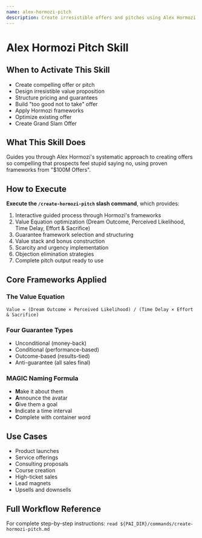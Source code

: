 ```yaml
---
name: alex-hormozi-pitch
description: Create irresistible offers and pitches using Alex Hormozi's methodology from $100M Offers. Guides through value equation, guarantee frameworks, pricing psychology, and creating offers "too good not to take" for any product or service.
---
```


# Alex Hormozi Pitch Skill

## When to Activate This Skill
- Create compelling offer or pitch
- Design irresistible value proposition
- Structure pricing and guarantees
- Build "too good not to take" offer
- Apply Hormozi frameworks
- Optimize existing offer
- Create Grand Slam Offer

## What This Skill Does

Guides you through Alex Hormozi's systematic approach to creating offers so compelling that prospects feel stupid saying no, using proven frameworks from "$100M Offers".

## How to Execute

**Execute the `/create-hormozi-pitch` slash command**, which provides:

1. Interactive guided process through Hormozi's frameworks
2. Value Equation optimization (Dream Outcome, Perceived Likelihood, Time Delay, Effort & Sacrifice)
3. Guarantee framework selection and structuring
4. Value stack and bonus construction
5. Scarcity and urgency implementation
6. Objection elimination strategies
7. Complete pitch output ready to use

## Core Frameworks Applied

### The Value Equation
```
Value = (Dream Outcome × Perceived Likelihood) / (Time Delay × Effort & Sacrifice)
```

### Four Guarantee Types
- Unconditional (money-back)
- Conditional (performance-based)
- Outcome-based (results-tied)
- Anti-guarantee (all sales final)

### MAGIC Naming Formula
- **M**ake it about them
- **A**nnounce the avatar
- **G**ive them a goal
- **I**ndicate a time interval
- **C**omplete with container word

## Use Cases

- Product launches
- Service offerings
- Consulting proposals
- Course creation
- High-ticket sales
- Lead magnets
- Upsells and downsells

## Full Workflow Reference

For complete step-by-step instructions: `read ${PAI_DIR}/commands/create-hormozi-pitch.md`
